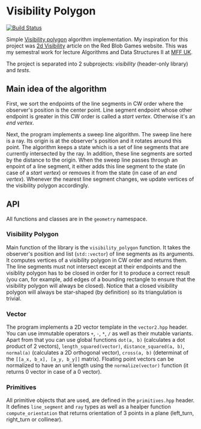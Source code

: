# Visibility Polygon
[![Build Status](https://travis-ci.org/trylock/visibility.svg?branch=master)](https://travis-ci.org/trylock/visibility)

Simple [Visibility polygon](https://en.wikipedia.org/wiki/Visibility_polygon) algorithm implementation. My inspiration for this project was [2d Visibility](http://www.redblobgames.com/articles/visibility/) article on the Red Blob Games website. This was my semestral work for lecture Algorithms and Data Structures II at [MFF UK](https://www.mff.cuni.cz/to.en/).

The project is separated into 2 subprojects: *visibility* (header-only library) and *tests*.

## Main idea of the algorithm

First, we sort the endpoints of the line segments in CW order where the observer's position is the center point. Line segment endpoint whose other endpoint is greater in this CW order is called a *start vertex*. Otherwise it's an *end vertex*.

Next, the program implements a sweep line algorithm. The sweep line here is a ray. Its origin is at the observer's position and it rotates around this point. The algorithm keeps a state which is a set of line segments that are currently intersected by the ray. In addition, these line segments are sorted by the distance to the origin. When the sweep line passes through an enpoint of a line segment, it either adds this line segment to the state (in case of a *start vertex*) or removes it from the state (in case of an *end vertex*). Whenever the nearest line segment changes, we update vertices of the visibility polygon accordingly.

## API

All functions and classes are in the `geometry` namespace.

### Visibility Polygon

Main function of the library is the `visibility_polygon` function. It takes the observer's position and list (`std::vector`) of line segments as its arguments. It computes vertices of a visibility polygon in CW order and returns them. The line segments must not intersect except at their endpoints and the visiblity polygon has to be closed in order for it to produce a correct result (you can, for example, add edges of a bounding rectangle to ensure that the visibility polygon will always be closed). Notice that a closed visibility polygon will always be star-shaped (by definition) so its triangulation is trivial.

### Vector

The program implements a 2D vector template in the `vector2.hpp` header. You can use immutable operators `+`, `-`, `*`, `/` as well as their mutable variants. Apart from that you can use global functions `dot(a, b)` (calculates a dot product of 2 vectors), `length_squared(vector)`, `distance_squared(a, b)`, `normal(a)` (calculates a 2D orthogonal vector), `cross(a, b)` (determinat of the `[[a_x, b_x], [a_y, b_y]]` matrix). Floating point vectors can be normalized to have an unit length using the `normalize(vector)` function (it returns 0 vector in case of a 0 vector). 

### Primitives

All primitive objects that are used, are defined in the `primitives.hpp` header. It defines `line_segment` and `ray` types as well as a healper function `compute_orientation` that returns orientation of 3 points in a plane (left_turn, right_turn or collinear).
